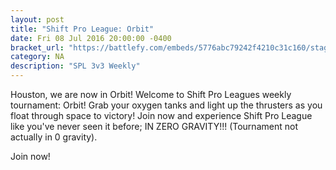 ```yaml
---
layout: post
title: "Shift Pro League: Orbit"
date: Fri 08 Jul 2016 20:00:00 -0400
bracket_url: "https://battlefy.com/embeds/5776abc79242f4210c31c160/stage/5776abc79242f4210c31c161"
category: NA
description: "SPL 3v3 Weekly"
---
```


Houston, we are now in Orbit! Welcome to Shift Pro Leagues weekly tournament: Orbit! Grab your oxygen tanks and light up the thrusters as you float through space to victory! Join now and experience Shift Pro League like you've never seen it before; IN ZERO GRAVITY!!! (Tournament not actually in 0 gravity).

Join now!
